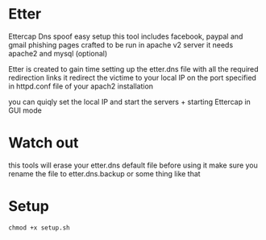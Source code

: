 # Etter
Ettercap Dns spoof easy setup
this tool includes facebook, paypal and gmail phishing pages crafted to be run in apache v2 server
it needs apache2 and mysql (optional)

Etter is created to gain time setting up the etter.dns file with all the required redirection links
it redirect the victime to your local IP on the port specified in httpd.conf file of your apach2 installation

you can quiqly set the local IP and start the servers + starting Ettercap in GUI mode

# Watch out 
this tools will erase your etter.dns default file 
before using it make sure you rename the file to etter.dns.backup or some thing like that

# Setup
<code>chmod +x setup.sh</code>
